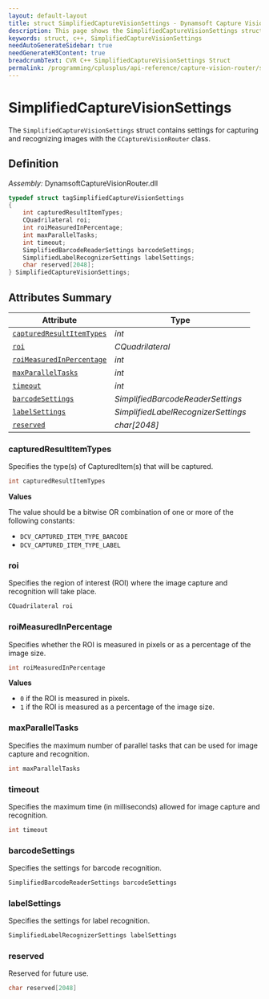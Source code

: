 ```yaml
---
layout: default-layout
title: struct SimplifiedCaptureVisionSettings - Dynamsoft Capture Vision C++ Edition API Reference
description: This page shows the SimplifiedCaptureVisionSettings struct of the CCaptureVisionRouter class of the Dynamsoft Capture Vision C++ Edition.
keywords: struct, c++, SimplifiedCaptureVisionSettings
needAutoGenerateSidebar: true
needGenerateH3Content: true
breadcrumbText: CVR C++ SimplifiedCaptureVisionSettings Struct
permalink: /programming/cplusplus/api-reference/capture-vision-router/structs/simplified-capture-vision-settings.html
---
```


# SimplifiedCaptureVisionSettings

The `SimplifiedCaptureVisionSettings` struct contains settings for capturing and recognizing images with the `CCaptureVisionRouter` class.

## Definition

*Assembly:* DynamsoftCaptureVisionRouter.dll

```cpp
typedef struct tagSimplifiedCaptureVisionSettings
{
    int capturedResultItemTypes;
    CQuadrilateral roi;
    int roiMeasuredInPercentage;
    int maxParallelTasks;
    int timeout;
    SimplifiedBarcodeReaderSettings barcodeSettings;
    SimplifiedLabelRecognizerSettings labelSettings;
    char reserved[2048];
} SimplifiedCaptureVisionSettings;
```

## Attributes Summary

| Attribute                                             | Type                                |
| ----------------------------------------------------- | ----------------------------------- |
| [`capturedResultItemTypes`](#capturedresultitemtypes) | *int*                               |
| [`roi`](#roi)                                         | *CQuadrilateral*                    |
| [`roiMeasuredInPercentage`](#roimeasuredinpercentage) | *int*                               |
| [`maxParallelTasks`](#maxparalleltasks)               | *int*                               |
| [`timeout`](#timeout)                                 | *int*                               |
| [`barcodeSettings`](#barcodesettings)                 | *SimplifiedBarcodeReaderSettings*   |
| [`labelSettings`](#labelsettings)                     | *SimplifiedLabelRecognizerSettings* |
| [`reserved`](#reserved)                                           | *char[2048]*                        |

### capturedResultItemTypes

Specifies the type(s) of CapturedItem(s) that will be captured. 

```cpp
int capturedResultItemTypes
```

**Values**

The value should be a bitwise OR combination of one or more of the following constants:
- `DCV_CAPTURED_ITEM_TYPE_BARCODE`
- `DCV_CAPTURED_ITEM_TYPE_LABEL`

### roi

Specifies the region of interest (ROI) where the image capture and recognition will take place. 

```cpp
CQuadrilateral roi
```

### roiMeasuredInPercentage

Specifies whether the ROI is measured in pixels or as a percentage of the image size.

```cpp
int roiMeasuredInPercentage
```

**Values**
- `0` if the ROI is measured in pixels.
- `1` if the ROI is measured as a percentage of the image size.

### maxParallelTasks

Specifies the maximum number of parallel tasks that can be used for image capture and recognition.

```cpp
int maxParallelTasks
```

### timeout

Specifies the maximum time (in milliseconds) allowed for image capture and recognition.

```cpp
int timeout
```

### barcodeSettings

Specifies the settings for barcode recognition.

```cpp
SimplifiedBarcodeReaderSettings barcodeSettings
```

### labelSettings

Specifies the settings for label recognition.

```cpp
SimplifiedLabelRecognizerSettings labelSettings
```

### reserved

Reserved for future use.

```cpp
char reserved[2048]
```
